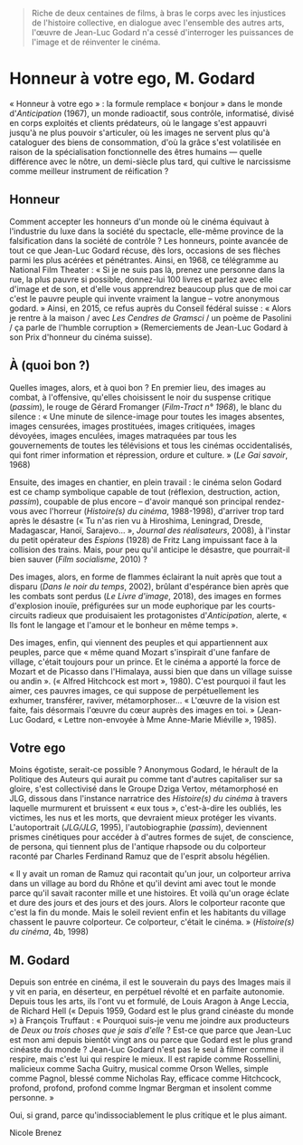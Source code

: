 > Riche de deux centaines de films, à bras le corps avec les injustices de l'histoire collective, en dialogue avec l'ensemble des autres arts, l'œuvre de Jean-Luc Godard n'a cessé d'interroger les puissances de l'image et de réinventer le cinéma.

# Honneur à votre ego, M. Godard

« Honneur à votre ego » : la formule remplace « bonjour » dans le monde d'_Anticipation_ (1967), un monde radioactif, sous contrôle, informatisé, divisé en corps exploités et clients prédateurs, où le langage s'est appauvri jusqu'à ne plus pouvoir s'articuler, où les images ne servent plus qu'à cataloguer des biens de consommation, d'où la grâce s'est volatilisée en raison de la spécialisation fonctionnelle des êtres humains — quelle différence avec le nôtre, un demi-siècle plus tard, qui cultive le narcissisme comme meilleur instrument de réification ?

## Honneur

Comment accepter les honneurs d'un monde où le cinéma équivaut à l'industrie du luxe dans la société du spectacle, elle-même province de la falsification dans la société de contrôle ? Les honneurs, pointe avancée de tout ce que Jean-Luc Godard récuse, dès lors, occasions de ses flèches parmi les plus acérées et pénétrantes. Ainsi, en 1968, ce télégramme au National Film Theater : « Si je ne suis pas là, prenez une personne dans la rue, la plus pauvre si possible, donnez-lui 100 livres et parlez avec elle d'image et de son, et d'elle vous apprendrez beaucoup plus que de moi car c'est le pauvre peuple qui invente vraiment la langue – votre anonymous godard. » Ainsi, en 2015, ce refus auprès du Conseil fédéral suisse : « Alors je rentre à la maison / avec _Les Cendres de Gramsci_ / un poème de Pasolini / ça parle de l'humble corruption » (Remerciements de Jean-Luc Godard à son Prix d'honneur du cinéma suisse).

## À (quoi bon ?)

Quelles images, alors, et à quoi bon ? En premier lieu, des images au combat, à l'offensive, qu'elles choisissent le noir du suspense critique (_passim_), le rouge de Gérard Fromanger (_Film-Tract n° 1968_), le blanc du silence : « Une minute de silence-image pour toutes les images absentes, images censurées, images prostituées, images critiquées, images dévoyées, images enculées, images matraquées par tous les gouvernements de toutes les télévisions et tous les cinémas occidentalisés, qui font rimer information et répression, ordure et culture. » (_Le Gai savoir_, 1968)

Ensuite, des images en chantier, en plein travail : le cinéma selon Godard est ce champ symbolique capable de tout (réflexion, destruction, action, _passim_), coupable de plus encore – d'avoir manqué son principal rendez-vous avec l'horreur (_Histoire(s) du cinéma_, 1988-1998), d'arriver trop tard après le désastre (« Tu n'as rien vu à Hiroshima, Leningrad, Dresde, Madagascar, Hanoï, Sarajevo... », _Journal des réalisateurs_, 2008), à l'instar du petit opérateur des _Espions_ (1928) de Fritz Lang impuissant face à la collision des trains. Mais, pour peu qu'il anticipe le désastre, que pourrait-il bien sauver (_Film socialisme_, 2010) ?

Des images, alors, en forme de flammes éclairant la nuit après que tout a disparu (_Dans le noir du temps_, 2002), brûlant d'espérance bien après que les combats sont perdus (_Le Livre d'image_, 2018), des images en formes d'explosion inouïe, préfigurées sur un mode euphorique par les courts-circuits radieux que produisaient les protagonistes d'_Anticipation_, alerte, « Ils font le langage et l'amour et le bonheur en même temps ».

Des images, enfin, qui viennent des peuples et qui appartiennent aux peuples, parce que « même quand Mozart s'inspirait d'une fanfare de village, c'était toujours pour un prince. Et le cinéma a apporté la force de Mozart et de Picasso dans l'Himalaya, aussi bien que dans un village suisse ou andin ». (« Alfred Hitchcock est mort », 1980). C'est pourquoi il faut les aimer, ces pauvres images, ce qui suppose de perpétuellement les exhumer, transférer, raviver, métamorphoser... « L'œuvre de la vision est faite, fais désormais l'œuvre du cœur auprès des images en toi. » (Jean-Luc Godard, « Lettre non-envoyée à Mme Anne-Marie Miéville », 1985).

## Votre ego

Moins égotiste, serait-ce possible ? Anonymous Godard, le hérault de la Politique des Auteurs qui aurait pu comme tant d'autres capitaliser sur sa gloire, s'est collectivisé dans le Groupe Dziga Vertov, métamorphosé en JLG, dissous dans l'instance narratrice des _Histoire(s) du cinéma_ à travers laquelle murmurent et bruissent « eux tous », c'est-à-dire les oubliés, les victimes, les nus et les morts, que devraient mieux protéger les vivants. L'autoportrait (_JLG/JLG_, 1995), l'autobiographie (_passim_), deviennent prismes cinétiques pour accéder à d'autres formes de sujet, de conscience, de persona, qui tiennent plus de l'antique rhapsode ou du colporteur raconté par Charles Ferdinand Ramuz que de l'esprit absolu hégélien.

« Il y avait un roman de Ramuz qui racontait qu'un jour, un colporteur arriva dans un village au bord du Rhône et qu'il devint ami avec tout le monde parce qu'il savait raconter mille et une histoires. Et voilà qu'un orage éclate et dure des jours et des jours et des jours. Alors le colporteur raconte que c'est la fin du monde. Mais le soleil revient enfin et les habitants du village chassent le pauvre colporteur. Ce colporteur, c'était le cinéma. » (_Histoire(s) du cinéma_, 4b, 1998)

## M. Godard

Depuis son entrée en cinéma, il est le souverain du pays des Images mais il y vit en paria, en déserteur, en perpétuel révolté et en parfaite autonomie. Depuis tous les arts, ils l'ont vu et formulé, de Louis Aragon à Ange Leccia, de Richard Hell (« Depuis 1959, Godard est le plus grand cinéaste du monde ») à François Truffaut : « Pourquoi suis-je venu me joindre aux producteurs de _Deux ou trois choses que je sais d'elle_ ? Est-ce que parce que Jean-Luc est mon ami depuis bientôt vingt ans ou parce que Godard est le plus grand cinéaste du monde ? Jean-Luc Godard n'est pas le seul à filmer comme il respire, mais c'est lui qui respire le mieux. Il est rapide comme Rossellini, malicieux comme Sacha Guitry, musical comme Orson Welles, simple comme Pagnol, blessé comme Nicholas Ray, efficace comme Hitchcock, profond, profond, profond comme Ingmar Bergman et insolent comme personne. »

Oui, si grand, parce qu'indissociablement le plus critique et le plus aimant.

Nicole Brenez
